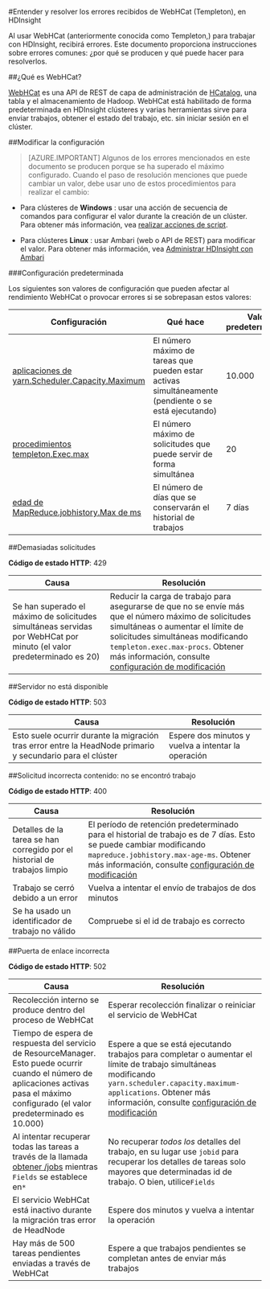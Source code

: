 <properties
 pageTitle="Entender y resolver los errores de WebHCat en HDInsight"
 description="Aprenda cómo a información sobre los errores comunes de devuelven WebHCat en HDInsight y resolverlos."
 services="hdinsight"
 documentationCenter=""
 authors="Blackmist"
 manager="jhubbard"
 editor="cgronlun"
 tags="azure-portal"/>

<tags
 ms.service="hdinsight"
 ms.devlang="na"
 ms.topic="article"
 ms.tgt_pltfrm="na"
 ms.workload="big-data"
 ms.date="09/27/2016"
 ms.author="larryfr"/>

#<a name="understand-and-resolve-errors-received-from-webhcat-templeton-on-hdinsight"></a>Entender y resolver los errores recibidos de WebHCat (Templeton), en HDInsight

Al usar WebHCat (anteriormente conocida como Templeton,) para trabajar con HDInsight, recibirá errores. Este documento proporciona instrucciones sobre errores comunes: ¿por qué se producen y qué puede hacer para resolverlos.

##<a name="what-is-webhcat"></a>¿Qué es WebHCat?

[WebHCat](https://cwiki.apache.org/confluence/display/Hive/WebHCat) es una API de REST de capa de administración de [HCatalog](https://cwiki.apache.org/confluence/display/Hive/HCatalog), una tabla y el almacenamiento de Hadoop. WebHCat está habilitado de forma predeterminada en HDInsight clústeres y varias herramientas sirve para enviar trabajos, obtener el estado del trabajo, etc. sin iniciar sesión en el clúster.

##<a name="modifying-configuration"></a>Modificar la configuración

> [AZURE.IMPORTANT] Algunos de los errores mencionados en este documento se producen porque se ha superado el máximo configurado. Cuando el paso de resolución menciones que puede cambiar un valor, debe usar uno de estos procedimientos para realizar el cambio:

* Para clústeres de **Windows** : usar una acción de secuencia de comandos para configurar el valor durante la creación de un clúster. Para obtener más información, vea [realizar acciones de script](hdinsight-hadoop-script-actions.md).

* Para clústeres **Linux** : usar Ambari (web o API de REST) para modificar el valor. Para obtener más información, vea [Administrar HDInsight con Ambari](hdinsight-hadoop-manage-ambari.md)

###<a name="default-configuration"></a>Configuración predeterminada

Los siguientes son valores de configuración que pueden afectar al rendimiento WebHCat o provocar errores si se sobrepasan estos valores:

| Configuración | Qué hace | Valor predeterminado |
| ------- | ------------ | ------------- |
| [aplicaciones de yarn.Scheduler.Capacity.Maximum][maximum-applications] | El número máximo de tareas que pueden estar activas simultáneamente (pendiente o se está ejecutando) | 10.000 |
| [procedimientos templeton.Exec.max][max-procs] | El número máximo de solicitudes que puede servir de forma simultánea | 20 |
| [edad de MapReduce.jobhistory.Max de ms][max-age-ms] | El número de días que se conservarán el historial de trabajos | 7 días |

##<a name="too-many-requests"></a>Demasiadas solicitudes

**Código de estado HTTP**: 429

| Causa | Resolución |
| ----- | ---------- |
| Se han superado el máximo de solicitudes simultáneas servidas por WebHCat por minuto (el valor predeterminado es 20) | Reducir la carga de trabajo para asegurarse de que no se envíe más que el número máximo de solicitudes simultáneas o aumentar el límite de solicitudes simultáneas modificando `templeton.exec.max-procs`. Obtener más información, consulte [configuración de modificación](#modifying-configuration) |

##<a name="server-unavailable"></a>Servidor no está disponible

**Código de estado HTTP**: 503

| Causa | Resolución |
| ---------------- | ------------------- |
| Esto suele ocurrir durante la migración tras error entre la HeadNode primario y secundario para el clúster | Espere dos minutos y vuelva a intentar la operación |

##<a name="bad-request-content-could-not-find-job"></a>Solicitud incorrecta contenido: no se encontró trabajo

**Código de estado HTTP**: 400

| Causa | Resolución |
| ---------------- | ------------------- |
| Detalles de la tarea se han corregido por el historial de trabajos limpio | El período de retención predeterminado para el historial de trabajo es de 7 días. Esto se puede cambiar modificando `mapreduce.jobhistory.max-age-ms`. Obtener más información, consulte [configuración de modificación](#modifying-configuration) |
| Trabajo se cerró debido a un error | Vuelva a intentar el envío de trabajos de dos minutos |
| Se ha usado un identificador de trabajo no válido | Compruebe si el id de trabajo es correcto |

##<a name="bad-gateway"></a>Puerta de enlace incorrecta

**Código de estado HTTP**: 502

| Causa | Resolución |
| ---------------- | ------------------- |
| Recolección interno se produce dentro del proceso de WebHCat | Esperar recolección finalizar o reiniciar el servicio de WebHCat |
| Tiempo de espera de respuesta del servicio de ResourceManager. Esto puede ocurrir cuando el número de aplicaciones activas pasa el máximo configurado (el valor predeterminado es 10.000) | Espere a que se está ejecutando trabajos para completar o aumentar el límite de trabajo simultáneas modificando `yarn.scheduler.capacity.maximum-applications`. Obtener más información, consulte [configuración de modificación](#modifying-configuration)  |
| Al intentar recuperar todas las tareas a través de la llamada [obtener /jobs](https://cwiki.apache.org/confluence/display/Hive/WebHCat+Reference+Jobs) mientras `Fields` se establece en`*` | No recuperar *todos los* detalles del trabajo, en su lugar use `jobid` para recuperar los detalles de tareas solo mayores que determinadas id de trabajo. O bien, utilice`Fields` |
| El servicio WebHCat está inactivo durante la migración tras error de HeadNode | Espere dos minutos y vuelva a intentar la operación |
| Hay más de 500 tareas pendientes enviadas a través de WebHCat | Espere a que trabajos pendientes se completan antes de enviar más trabajos |

[maximum-applications]: http://docs.hortonworks.com/HDPDocuments/HDP2/HDP-2.1.3/bk_system-admin-guide/content/setting_application_limits.html
[max-procs]: https://hive.apache.org/javadocs/hcat-r0.5.0/configuration.html
[max-age-ms]: http://docs.hortonworks.com/HDPDocuments/HDP2/HDP-2.0.6.0/ds_Hadoop/hadoop-mapreduce-client/hadoop-mapreduce-client-core/mapred-default.xml
 
